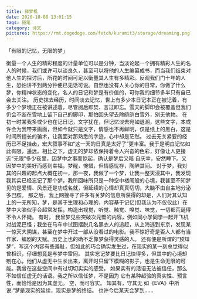```yaml
---
title: 绎梦机
date: 2020-10-08 13:01:15
tags: 随笔
category: 诗文
pictures: https://rmt.dogedoge.com/fetch/kurumit3/storage/dreaming.png?w=1280&h=600&fmt=webp
---
```


「有限的记忆，无限的梦」

衡量一个人生的精彩程度的计量单位可以是分钟，当淡论起一个拥有精彩人生的名人的时候，我们或许可以谈良久，甚至可以将他的人生编纂成书，而当我们结束对他人生的探讨后，所花的时间可足以衡量其人生有多精彩。反观我们门十年的人生，恐怕讲不到两分钟便已无话可说。自然也没有人关心你的日常，你做了什么梦，你精神状态的变化，名人的日记和梦是有价值的，可你我的细节多半只有自已会去关注。
历史抹去经历，时间淡去记忆，世上有多少本日记本正在被记着，有多少个梦境正在被讲述着，尽管阅后即焚、言过即忘。雪天的脚印会被覆盖但我们仍会不断在雪地上留下自己的脚印，那怕回头望去除皑皑白雪外，别无他物。
在初一时某我多或少也在记日记，文字犹在，但记忆淡去宛如退潮，这些文字，本或许会为我带来画面，但如今就只是文字，情感也不再鲜明，仅是纸上的黑白，这是时间所擅长的骗术，让我面对那熟悉的字迹，心中却是茫然。
 过去无关紧要的经历已不足挂齿，宏大叙事不如“这一天的日真是太好了”更丰富。我于是明白记忆如此有限，遥远。相比之下，虚无的梦却依保持着令人兴奋的色彩，好像让人更接近“无限”多少夜里，因梦中之事而惊起，确认是梦后又暗
自庆幸，安然睡下。又因梦中的美好而感到幸福，梦醒，惋惜，但情感忧存，陶醉其间。
对于梦，我对其的兴趣的起点大概在初一，那一夜，我做了一个梦，让我一整天浸其中，我发现我其实已经忘记了那个梦，我所回味所只是一种空中楼阁般的心境，我甚至不知梦见的是爱情、风景还是功成名就，但延续的心情却真真切切，大脑不由自主地分泌多巴胺。
那之后，我上网搜寻了许多有关梦的信息所获得的却是，人们对其认知上的一无所知，梦，是其于生理和心理的，内容基于记忆(但我认为不仅仅此）在梦中大脑似乎会超常发挥，构造出视觉，听觉、触觉、嗅觉、味觉，一切都荒诞得不令人怀疑。
有时， 我曾梦见些突破次元壁的内容，例如同小学同学一起开飞机对战泥巴怪；我坐在马车中试图摆脱几名黑衣人的追赶，从上海逃到东京，发现某一惊天大阴谋，甚至在梦中开过一部从没看过的电影。我不惊好奇是否人人都有当作家、编剧的天赋。历史上也的确不乏靠梦获得灵感的人。
还有便是所谓的“预知梦”，写这个内容有些羞耻，但如此的巧合确实发生过，在现实的某一刻总觉得似曾相识，仔细想竟是与梦中雷同。
其实忘记梦要比日记快得多，但其中的心境却剜在心，他们从虚无中生长出来，离开时只留下模糊的影子，也是生命无限的可能。我曾在这些空间中有过切切实实的感受。
如果实有的活语无法被信任，那么不如信任虚无的话语。我之所以信任梦，不是因为
它有某种超验的真实性、预言性，而恰恰是因为其虚无。
空，而可容实。
知其有，守其无
如《EVA》中所说:“梦是现实的延续，现实是梦的终结。
也许今后某天会梦到......
